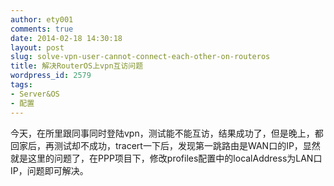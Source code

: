 ```yaml
---
author: ety001
comments: true
date: 2014-02-18 14:30:18
layout: post
slug: solve-vpn-user-cannot-connect-each-other-on-routeros
title: 解决RouterOS上vpn互访问题
wordpress_id: 2579
tags:
- Server&OS
- 配置
---
```


今天，在所里跟同事同时登陆vpn，测试能不能互访，结果成功了，但是晚上，都回家后，再测试却不成功，tracert一下后，发现第一跳路由是WAN口的IP，显然就是这里的问题了，在PPP项目下，修改profiles配置中的localAddress为LAN口IP，问题即可解决。

